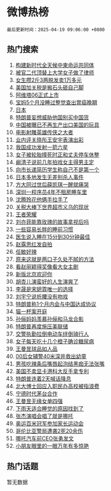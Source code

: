 # 微博热榜

`最后更新时间：2025-04-19 09:06:00 +0800`

## 热门搜索

1. [构建新时代全天候中柬命运共同体](https://m.weibo.cn/search?containerid=100103type%3D1%26t%3D10%26q%3D%23%E6%9E%84%E5%BB%BA%E6%96%B0%E6%97%B6%E4%BB%A3%E5%85%A8%E5%A4%A9%E5%80%99%E4%B8%AD%E6%9F%AC%E5%91%BD%E8%BF%90%E5%85%B1%E5%90%8C%E4%BD%93%23&stream_entry_id=51&isnewpage=1&extparam=seat%3D1%26c_type%3D51%26q%3D%2523%25E6%259E%2584%25E5%25BB%25BA%25E6%2596%25B0%25E6%2597%25B6%25E4%25BB%25A3%25E5%2585%25A8%25E5%25A4%25A9%25E5%2580%2599%25E4%25B8%25AD%25E6%259F%25AC%25E5%2591%25BD%25E8%25BF%2590%25E5%2585%25B1%25E5%2590%258C%25E4%25BD%2593%2523%26pos%3D0%26cate%3D10103%26dgr%3D0%26filter_type%3Drealtimehot%26stream_entry_id%3D51%26display_time%3D1745024758%26pre_seqid%3D17450247587600366468705)
1. [被官二代顶替上大学女子做了律师](https://m.weibo.cn/search?containerid=100103type%3D1%26t%3D10%26q%3D%23%E8%A2%AB%E5%AE%98%E4%BA%8C%E4%BB%A3%E9%A1%B6%E6%9B%BF%E4%B8%8A%E5%A4%A7%E5%AD%A6%E5%A5%B3%E5%AD%90%E5%81%9A%E4%BA%86%E5%BE%8B%E5%B8%88%23&stream_entry_id=31&isnewpage=1&extparam=seat%3D1%26c_type%3D31%26q%3D%2523%25E8%25A2%25AB%25E5%25AE%2598%25E4%25BA%258C%25E4%25BB%25A3%25E9%25A1%25B6%25E6%259B%25BF%25E4%25B8%258A%25E5%25A4%25A7%25E5%25AD%25A6%25E5%25A5%25B3%25E5%25AD%2590%25E5%2581%259A%25E4%25BA%2586%25E5%25BE%258B%25E5%25B8%2588%2523%26pos%3D0%26cate%3D5001%26realpos%3D1%26stream_entry_id%3D31%26flag%3D1%26band_rank%3D1%26lcate%3D5001%26filter_type%3Drealtimehot%26dgr%3D0%26display_time%3D1745024758%26pre_seqid%3D17450247587600366468705)
1. [女生攒2斤3两脱发卖1万多元](https://m.weibo.cn/search?containerid=100103type%3D1%26t%3D10%26q%3D%23%E5%A5%B3%E7%94%9F%E6%94%922%E6%96%A43%E4%B8%A4%E8%84%B1%E5%8F%91%E5%8D%961%E4%B8%87%E5%A4%9A%E5%85%83%23&stream_entry_id=31&isnewpage=1&extparam=seat%3D1%26c_type%3D31%26q%3D%2523%25E5%25A5%25B3%25E7%2594%259F%25E6%2594%25922%25E6%2596%25A43%25E4%25B8%25A4%25E8%2584%25B1%25E5%258F%2591%25E5%258D%25961%25E4%25B8%2587%25E5%25A4%259A%25E5%2585%2583%2523%26pos%3D1%26cate%3D5001%26realpos%3D2%26stream_entry_id%3D31%26flag%3D1%26band_rank%3D2%26lcate%3D5001%26filter_type%3Drealtimehot%26dgr%3D0%26display_time%3D1745024758%26pre_seqid%3D17450247587600366468705)
1. [美国加关税是搬石头砸自己脚](https://m.weibo.cn/search?containerid=100103type%3D1%26t%3D10%26q%3D%23%E7%BE%8E%E5%9B%BD%E5%8A%A0%E5%85%B3%E7%A8%8E%E6%98%AF%E6%90%AC%E7%9F%B3%E5%A4%B4%E7%A0%B8%E8%87%AA%E5%B7%B1%E8%84%9A%23&stream_entry_id=31&isnewpage=1&extparam=seat%3D1%26c_type%3D31%26q%3D%2523%25E7%25BE%258E%25E5%259B%25BD%25E5%258A%25A0%25E5%2585%25B3%25E7%25A8%258E%25E6%2598%25AF%25E6%2590%25AC%25E7%259F%25B3%25E5%25A4%25B4%25E7%25A0%25B8%25E8%2587%25AA%25E5%25B7%25B1%25E8%2584%259A%2523%26pos%3D2%26cate%3D5001%26realpos%3D3%26stream_entry_id%3D31%26flag%3D0%26band_rank%3D3%26lcate%3D5001%26filter_type%3Drealtimehot%26dgr%3D0%26display_time%3D1745024758%26pre_seqid%3D17450247587600366468705)
1. [阿维塔06正式上市](https://m.weibo.cn/search?containerid=100103type%3D1%26t%3D10%26q%3D%23%E9%98%BF%E7%BB%B4%E5%A1%9406%E6%AD%A3%E5%BC%8F%E4%B8%8A%E5%B8%82%23&stream_entry_id=31&isnewpage=1&extparam=seat%3D1%26c_type%3D31%26q%3D%2523%25E9%2598%25BF%25E7%25BB%25B4%25E5%25A1%259406%25E6%25AD%25A3%25E5%25BC%258F%25E4%25B8%258A%25E5%25B8%2582%2523%26pos%3D3%26cate%3D5001%26adid%3D283061%26topic_ad%3D1%26dgr%3D0%26band_rank%3D4%26lcate%3D5001%26stream_entry_id%3D31%26filter_type%3Drealtimehot%26is_ad_pos%3D1%26display_time%3D1745024758%26pre_seqid%3D17450247587600366468705)
1. [宝妈5个月没睡过整觉查出胃癌晚期](https://m.weibo.cn/search?containerid=100103type%3D1%26t%3D10%26q%3D%23%E5%AE%9D%E5%A6%885%E4%B8%AA%E6%9C%88%E6%B2%A1%E7%9D%A1%E8%BF%87%E6%95%B4%E8%A7%89%E6%9F%A5%E5%87%BA%E8%83%83%E7%99%8C%E6%99%9A%E6%9C%9F%23&stream_entry_id=31&isnewpage=1&extparam=seat%3D1%26c_type%3D31%26q%3D%2523%25E5%25AE%259D%25E5%25A6%25885%25E4%25B8%25AA%25E6%259C%2588%25E6%25B2%25A1%25E7%259D%25A1%25E8%25BF%2587%25E6%2595%25B4%25E8%25A7%2589%25E6%259F%25A5%25E5%2587%25BA%25E8%2583%2583%25E7%2599%258C%25E6%2599%259A%25E6%259C%259F%2523%26pos%3D4%26cate%3D5001%26realpos%3D4%26stream_entry_id%3D31%26flag%3D1%26band_rank%3D4%26lcate%3D5001%26filter_type%3Drealtimehot%26dgr%3D0%26display_time%3D1745024758%26pre_seqid%3D17450247587600366468705)
1. [日本](https://m.weibo.cn/search?containerid=100103type%3D1%26t%3D10%26q%3D%E6%97%A5%E6%9C%AC&stream_entry_id=31&isnewpage=1&extparam=seat%3D1%26c_type%3D31%26q%3D%25E6%2597%25A5%25E6%259C%25AC%26pos%3D5%26cate%3D5001%26realpos%3D5%26stream_entry_id%3D31%26flag%3D16%26band_rank%3D5%26lcate%3D5001%26filter_type%3Drealtimehot%26dgr%3D0%26display_time%3D1745024758%26pre_seqid%3D17450247587600366468705)
1. [特朗普妄想威胁他国别买中国货](https://m.weibo.cn/search?containerid=100103type%3D1%26t%3D10%26q%3D%23%E7%89%B9%E6%9C%97%E6%99%AE%E5%A6%84%E6%83%B3%E5%A8%81%E8%83%81%E4%BB%96%E5%9B%BD%E5%88%AB%E4%B9%B0%E4%B8%AD%E5%9B%BD%E8%B4%A7%23&stream_entry_id=31&isnewpage=1&extparam=seat%3D1%26c_type%3D31%26q%3D%2523%25E7%2589%25B9%25E6%259C%2597%25E6%2599%25AE%25E5%25A6%2584%25E6%2583%25B3%25E5%25A8%2581%25E8%2583%2581%25E4%25BB%2596%25E5%259B%25BD%25E5%2588%25AB%25E4%25B9%25B0%25E4%25B8%25AD%25E5%259B%25BD%25E8%25B4%25A7%2523%26pos%3D6%26cate%3D5001%26realpos%3D6%26stream_entry_id%3D31%26flag%3D1%26band_rank%3D6%26lcate%3D5001%26filter_type%3Drealtimehot%26dgr%3D0%26display_time%3D1745024758%26pre_seqid%3D17450247587600366468705)
1. [中国被曝已不再生产出口美国的玩具](https://m.weibo.cn/search?containerid=100103type%3D1%26t%3D10%26q%3D%23%E4%B8%AD%E5%9B%BD%E8%A2%AB%E6%9B%9D%E5%B7%B2%E4%B8%8D%E5%86%8D%E7%94%9F%E4%BA%A7%E5%87%BA%E5%8F%A3%E7%BE%8E%E5%9B%BD%E7%9A%84%E7%8E%A9%E5%85%B7%23&stream_entry_id=31&isnewpage=1&extparam=seat%3D1%26c_type%3D31%26q%3D%2523%25E4%25B8%25AD%25E5%259B%25BD%25E8%25A2%25AB%25E6%259B%259D%25E5%25B7%25B2%25E4%25B8%258D%25E5%2586%258D%25E7%2594%259F%25E4%25BA%25A7%25E5%2587%25BA%25E5%258F%25A3%25E7%25BE%258E%25E5%259B%25BD%25E7%259A%2584%25E7%258E%25A9%25E5%2585%25B7%2523%26pos%3D7%26cate%3D5001%26realpos%3D7%26stream_entry_id%3D31%26flag%3D0%26band_rank%3D7%26lcate%3D5001%26filter_type%3Drealtimehot%26dgr%3D0%26display_time%3D1745024758%26pre_seqid%3D17450247587600366468705)
1. [电影射雕英雄传侠之大者](https://m.weibo.cn/search?containerid=100103type%3D1%26t%3D10%26q%3D%23%E7%94%B5%E5%BD%B1%E5%B0%84%E9%9B%95%E8%8B%B1%E9%9B%84%E4%BC%A0%E4%BE%A0%E4%B9%8B%E5%A4%A7%E8%80%85%23&stream_entry_id=31&isnewpage=1&extparam=seat%3D1%26c_type%3D31%26q%3D%2523%25E7%2594%25B5%25E5%25BD%25B1%25E5%25B0%2584%25E9%259B%2595%25E8%258B%25B1%25E9%259B%2584%25E4%25BC%25A0%25E4%25BE%25A0%25E4%25B9%258B%25E5%25A4%25A7%25E8%2580%2585%2523%26pos%3D8%26cate%3D5001%26realpos%3D8%26stream_entry_id%3D31%26flag%3D1%26band_rank%3D8%26lcate%3D5001%26filter_type%3Drealtimehot%26dgr%3D0%26display_time%3D1745024758%26pre_seqid%3D17450247587600366468705)
1. [业内评关晓彤王安宇表演出彩](https://m.weibo.cn/search?containerid=100103type%3D1%26t%3D10%26q%3D%23%E4%B8%9A%E5%86%85%E8%AF%84%E5%85%B3%E6%99%93%E5%BD%A4%E7%8E%8B%E5%AE%89%E5%AE%87%E8%A1%A8%E6%BC%94%E5%87%BA%E5%BD%A9%23&stream_entry_id=31&isnewpage=1&extparam=seat%3D1%26c_type%3D31%26q%3D%2523%25E4%25B8%259A%25E5%2586%2585%25E8%25AF%2584%25E5%2585%25B3%25E6%2599%2593%25E5%25BD%25A4%25E7%258E%258B%25E5%25AE%2589%25E5%25AE%2587%25E8%25A1%25A8%25E6%25BC%2594%25E5%2587%25BA%25E5%25BD%25A9%2523%26pos%3D9%26cate%3D5001%26realpos%3D9%26stream_entry_id%3D31%26flag%3D1%26band_rank%3D9%26lcate%3D5001%26filter_type%3Drealtimehot%26dgr%3D0%26display_time%3D1745024758%26pre_seqid%3D17450247587600366468705)
1. [我国成功发射一箭六星](https://m.weibo.cn/search?containerid=100103type%3D1%26t%3D10%26q%3D%23%E6%88%91%E5%9B%BD%E6%88%90%E5%8A%9F%E5%8F%91%E5%B0%84%E4%B8%80%E7%AE%AD%E5%85%AD%E6%98%9F%23&stream_entry_id=31&isnewpage=1&extparam=seat%3D1%26c_type%3D31%26q%3D%2523%25E6%2588%2591%25E5%259B%25BD%25E6%2588%2590%25E5%258A%259F%25E5%258F%2591%25E5%25B0%2584%25E4%25B8%2580%25E7%25AE%25AD%25E5%2585%25AD%25E6%2598%259F%2523%26pos%3D10%26cate%3D5001%26realpos%3D10%26stream_entry_id%3D31%26flag%3D1%26band_rank%3D10%26lcate%3D5001%26filter_type%3Drealtimehot%26dgr%3D0%26display_time%3D1745024758%26pre_seqid%3D17450247587600366468705)
1. [女子被轮胎撞死时正和丈夫停车休整](https://m.weibo.cn/search?containerid=100103type%3D1%26t%3D10%26q%3D%23%E5%A5%B3%E5%AD%90%E8%A2%AB%E8%BD%AE%E8%83%8E%E6%92%9E%E6%AD%BB%E6%97%B6%E6%AD%A3%E5%92%8C%E4%B8%88%E5%A4%AB%E5%81%9C%E8%BD%A6%E4%BC%91%E6%95%B4%23&stream_entry_id=31&isnewpage=1&extparam=seat%3D1%26c_type%3D31%26q%3D%2523%25E5%25A5%25B3%25E5%25AD%2590%25E8%25A2%25AB%25E8%25BD%25AE%25E8%2583%258E%25E6%2592%259E%25E6%25AD%25BB%25E6%2597%25B6%25E6%25AD%25A3%25E5%2592%258C%25E4%25B8%2588%25E5%25A4%25AB%25E5%2581%259C%25E8%25BD%25A6%25E4%25BC%2591%25E6%2595%25B4%2523%26pos%3D11%26cate%3D5001%26realpos%3D11%26stream_entry_id%3D31%26flag%3D2%26band_rank%3D11%26lcate%3D5001%26filter_type%3Drealtimehot%26dgr%3D0%26display_time%3D1745024758%26pre_seqid%3D17450247587600366468705)
1. [阚清子说前几年拍戏女主得男主定](https://m.weibo.cn/search?containerid=100103type%3D1%26t%3D10%26q%3D%23%E9%98%9A%E6%B8%85%E5%AD%90%E8%AF%B4%E5%89%8D%E5%87%A0%E5%B9%B4%E6%8B%8D%E6%88%8F%E5%A5%B3%E4%B8%BB%E5%BE%97%E7%94%B7%E4%B8%BB%E5%AE%9A%23&stream_entry_id=31&isnewpage=1&extparam=seat%3D1%26c_type%3D31%26q%3D%2523%25E9%2598%259A%25E6%25B8%2585%25E5%25AD%2590%25E8%25AF%25B4%25E5%2589%258D%25E5%2587%25A0%25E5%25B9%25B4%25E6%258B%258D%25E6%2588%258F%25E5%25A5%25B3%25E4%25B8%25BB%25E5%25BE%2597%25E7%2594%25B7%25E4%25B8%25BB%25E5%25AE%259A%2523%26pos%3D12%26cate%3D5001%26realpos%3D12%26stream_entry_id%3D31%26flag%3D1%26band_rank%3D12%26lcate%3D5001%26filter_type%3Drealtimehot%26dgr%3D0%26display_time%3D1745024758%26pre_seqid%3D17450247587600366468705)
1. [向市长递简历学生称自己不是第一个](https://m.weibo.cn/search?containerid=100103type%3D1%26t%3D10%26q%3D%23%E5%90%91%E5%B8%82%E9%95%BF%E9%80%92%E7%AE%80%E5%8E%86%E5%AD%A6%E7%94%9F%E7%A7%B0%E8%87%AA%E5%B7%B1%E4%B8%8D%E6%98%AF%E7%AC%AC%E4%B8%80%E4%B8%AA%23&stream_entry_id=31&isnewpage=1&extparam=seat%3D1%26c_type%3D31%26q%3D%2523%25E5%2590%2591%25E5%25B8%2582%25E9%2595%25BF%25E9%2580%2592%25E7%25AE%2580%25E5%258E%2586%25E5%25AD%25A6%25E7%2594%259F%25E7%25A7%25B0%25E8%2587%25AA%25E5%25B7%25B1%25E4%25B8%258D%25E6%2598%25AF%25E7%25AC%25AC%25E4%25B8%2580%25E4%25B8%25AA%2523%26pos%3D13%26cate%3D5001%26realpos%3D13%26stream_entry_id%3D31%26flag%3D0%26band_rank%3D13%26lcate%3D5001%26filter_type%3Drealtimehot%26dgr%3D0%26display_time%3D1745024758%26pre_seqid%3D17450247587600366468705)
1. [日本多地发生无差别杀人事件](https://m.weibo.cn/search?containerid=100103type%3D1%26t%3D10%26q%3D%23%E6%97%A5%E6%9C%AC%E5%A4%9A%E5%9C%B0%E5%8F%91%E7%94%9F%E6%97%A0%E5%B7%AE%E5%88%AB%E6%9D%80%E4%BA%BA%E4%BA%8B%E4%BB%B6%23&stream_entry_id=31&isnewpage=1&extparam=seat%3D1%26c_type%3D31%26q%3D%2523%25E6%2597%25A5%25E6%259C%25AC%25E5%25A4%259A%25E5%259C%25B0%25E5%258F%2591%25E7%2594%259F%25E6%2597%25A0%25E5%25B7%25AE%25E5%2588%25AB%25E6%259D%2580%25E4%25BA%25BA%25E4%25BA%258B%25E4%25BB%25B6%2523%26pos%3D14%26cate%3D5001%26realpos%3D14%26stream_entry_id%3D31%26flag%3D0%26band_rank%3D14%26lcate%3D5001%26filter_type%3Drealtimehot%26dgr%3D0%26display_time%3D1745024758%26pre_seqid%3D17450247587600366468705)
1. [方大同过世后薛凯琪一醒就痛哭](https://m.weibo.cn/search?containerid=100103type%3D1%26t%3D10%26q%3D%23%E6%96%B9%E5%A4%A7%E5%90%8C%E8%BF%87%E4%B8%96%E5%90%8E%E8%96%9B%E5%87%AF%E7%90%AA%E4%B8%80%E9%86%92%E5%B0%B1%E7%97%9B%E5%93%AD%23&stream_entry_id=31&isnewpage=1&extparam=seat%3D1%26c_type%3D31%26q%3D%2523%25E6%2596%25B9%25E5%25A4%25A7%25E5%2590%258C%25E8%25BF%2587%25E4%25B8%2596%25E5%2590%258E%25E8%2596%259B%25E5%2587%25AF%25E7%2590%25AA%25E4%25B8%2580%25E9%2586%2592%25E5%25B0%25B1%25E7%2597%259B%25E5%2593%25AD%2523%26pos%3D15%26cate%3D5001%26realpos%3D15%26stream_entry_id%3D31%26flag%3D1%26band_rank%3D15%26lcate%3D5001%26filter_type%3Drealtimehot%26dgr%3D0%26display_time%3D1745024758%26pre_seqid%3D17450247587600366468705)
1. [深圳一程序员4年不租房睡车里](https://m.weibo.cn/search?containerid=100103type%3D1%26t%3D10%26q%3D%23%E6%B7%B1%E5%9C%B3%E4%B8%80%E7%A8%8B%E5%BA%8F%E5%91%984%E5%B9%B4%E4%B8%8D%E7%A7%9F%E6%88%BF%E7%9D%A1%E8%BD%A6%E9%87%8C%23&stream_entry_id=31&isnewpage=1&extparam=seat%3D1%26c_type%3D31%26q%3D%2523%25E6%25B7%25B1%25E5%259C%25B3%25E4%25B8%2580%25E7%25A8%258B%25E5%25BA%258F%25E5%2591%25984%25E5%25B9%25B4%25E4%25B8%258D%25E7%25A7%259F%25E6%2588%25BF%25E7%259D%25A1%25E8%25BD%25A6%25E9%2587%258C%2523%26pos%3D16%26cate%3D5001%26realpos%3D16%26stream_entry_id%3D31%26flag%3D0%26band_rank%3D16%26lcate%3D5001%26filter_type%3Drealtimehot%26dgr%3D0%26display_time%3D1745024758%26pre_seqid%3D17450247587600366468705)
1. [沈腾玲花他俩手拉手了](https://m.weibo.cn/search?containerid=100103type%3D1%26t%3D10%26q%3D%23%E6%B2%88%E8%85%BE%E7%8E%B2%E8%8A%B1%E4%BB%96%E4%BF%A9%E6%89%8B%E6%8B%89%E6%89%8B%E4%BA%86%23&stream_entry_id=31&isnewpage=1&extparam=seat%3D1%26c_type%3D31%26q%3D%2523%25E6%25B2%2588%25E8%2585%25BE%25E7%258E%25B2%25E8%258A%25B1%25E4%25BB%2596%25E4%25BF%25A9%25E6%2589%258B%25E6%258B%2589%25E6%2589%258B%25E4%25BA%2586%2523%26pos%3D17%26cate%3D5001%26realpos%3D17%26stream_entry_id%3D31%26flag%3D1%26band_rank%3D17%26lcate%3D5001%26filter_type%3Drealtimehot%26dgr%3D0%26display_time%3D1745024758%26pre_seqid%3D17450247587600366468705)
1. [关税大棒下世界超市义乌的现状](https://m.weibo.cn/search?containerid=100103type%3D1%26t%3D10%26q%3D%23%E5%85%B3%E7%A8%8E%E5%A4%A7%E6%A3%92%E4%B8%8B%E4%B8%96%E7%95%8C%E8%B6%85%E5%B8%82%E4%B9%89%E4%B9%8C%E7%9A%84%E7%8E%B0%E7%8A%B6%23&stream_entry_id=31&isnewpage=1&extparam=seat%3D1%26c_type%3D31%26q%3D%2523%25E5%2585%25B3%25E7%25A8%258E%25E5%25A4%25A7%25E6%25A3%2592%25E4%25B8%258B%25E4%25B8%2596%25E7%2595%258C%25E8%25B6%2585%25E5%25B8%2582%25E4%25B9%2589%25E4%25B9%258C%25E7%259A%2584%25E7%258E%25B0%25E7%258A%25B6%2523%26pos%3D18%26cate%3D5001%26realpos%3D18%26stream_entry_id%3D31%26flag%3D0%26band_rank%3D18%26lcate%3D5001%26filter_type%3Drealtimehot%26dgr%3D0%26display_time%3D1745024758%26pre_seqid%3D17450247587600366468705)
1. [王者荣耀](https://m.weibo.cn/search?containerid=100103type%3D1%26t%3D10%26q%3D%E7%8E%8B%E8%80%85%E8%8D%A3%E8%80%80&stream_entry_id=31&isnewpage=1&extparam=seat%3D1%26c_type%3D31%26q%3D%25E7%258E%258B%25E8%2580%2585%25E8%258D%25A3%25E8%2580%2580%26pos%3D19%26cate%3D5001%26realpos%3D19%26stream_entry_id%3D31%26flag%3D0%26band_rank%3D19%26lcate%3D5001%26filter_type%3Drealtimehot%26dgr%3D0%26display_time%3D1745024758%26pre_seqid%3D17450247587600366468705)
1. [刘亦菲能靠玫瑰的故事拿视后吗](https://m.weibo.cn/search?containerid=100103type%3D1%26t%3D10%26q%3D%23%E5%88%98%E4%BA%A6%E8%8F%B2%E8%83%BD%E9%9D%A0%E7%8E%AB%E7%91%B0%E7%9A%84%E6%95%85%E4%BA%8B%E6%8B%BF%E8%A7%86%E5%90%8E%E5%90%97%23&stream_entry_id=31&isnewpage=1&extparam=seat%3D1%26c_type%3D31%26q%3D%2523%25E5%2588%2598%25E4%25BA%25A6%25E8%258F%25B2%25E8%2583%25BD%25E9%259D%25A0%25E7%258E%25AB%25E7%2591%25B0%25E7%259A%2584%25E6%2595%2585%25E4%25BA%258B%25E6%258B%25BF%25E8%25A7%2586%25E5%2590%258E%25E5%2590%2597%2523%26pos%3D20%26cate%3D5001%26realpos%3D20%26stream_entry_id%3D31%26flag%3D0%26band_rank%3D20%26lcate%3D5001%26filter_type%3Drealtimehot%26dgr%3D0%26display_time%3D1745024758%26pre_seqid%3D17450247587600366468705)
1. [一些容易长胖的睡前习惯](https://m.weibo.cn/search?containerid=100103type%3D1%26t%3D10%26q%3D%23%E4%B8%80%E4%BA%9B%E5%AE%B9%E6%98%93%E9%95%BF%E8%83%96%E7%9A%84%E7%9D%A1%E5%89%8D%E4%B9%A0%E6%83%AF%23&stream_entry_id=31&isnewpage=1&extparam=seat%3D1%26c_type%3D31%26q%3D%2523%25E4%25B8%2580%25E4%25BA%259B%25E5%25AE%25B9%25E6%2598%2593%25E9%2595%25BF%25E8%2583%2596%25E7%259A%2584%25E7%259D%25A1%25E5%2589%258D%25E4%25B9%25A0%25E6%2583%25AF%2523%26pos%3D21%26cate%3D5001%26realpos%3D21%26stream_entry_id%3D31%26flag%3D1%26band_rank%3D21%26lcate%3D5001%26filter_type%3Drealtimehot%26dgr%3D0%26display_time%3D1745024758%26pre_seqid%3D17450247587600366468705)
1. [医生说入睡在15分到30分钟最佳](https://m.weibo.cn/search?containerid=100103type%3D1%26t%3D10%26q%3D%23%E5%8C%BB%E7%94%9F%E8%AF%B4%E5%85%A5%E7%9D%A1%E5%9C%A815%E5%88%86%E5%88%B030%E5%88%86%E9%92%9F%E6%9C%80%E4%BD%B3%23&stream_entry_id=31&isnewpage=1&extparam=seat%3D1%26c_type%3D31%26q%3D%2523%25E5%258C%25BB%25E7%2594%259F%25E8%25AF%25B4%25E5%2585%25A5%25E7%259D%25A1%25E5%259C%25A815%25E5%2588%2586%25E5%2588%25B030%25E5%2588%2586%25E9%2592%259F%25E6%259C%2580%25E4%25BD%25B3%2523%26pos%3D22%26cate%3D5001%26realpos%3D22%26stream_entry_id%3D31%26flag%3D1%26band_rank%3D22%26lcate%3D5001%26filter_type%3Drealtimehot%26dgr%3D0%26display_time%3D1745024758%26pre_seqid%3D17450247587600366468705)
1. [赵露思红发自拍](https://m.weibo.cn/search?containerid=100103type%3D1%26t%3D10%26q%3D%23%E8%B5%B5%E9%9C%B2%E6%80%9D%E7%BA%A2%E5%8F%91%E8%87%AA%E6%8B%8D%23&stream_entry_id=31&isnewpage=1&extparam=seat%3D1%26c_type%3D31%26q%3D%2523%25E8%25B5%25B5%25E9%259C%25B2%25E6%2580%259D%25E7%25BA%25A2%25E5%258F%2591%25E8%2587%25AA%25E6%258B%258D%2523%26pos%3D23%26cate%3D5001%26realpos%3D23%26stream_entry_id%3D31%26flag%3D1%26band_rank%3D23%26lcate%3D5001%26filter_type%3Drealtimehot%26dgr%3D0%26display_time%3D1745024758%26pre_seqid%3D17450247587600366468705)
1. [任敏好辣](https://m.weibo.cn/search?containerid=100103type%3D1%26t%3D10%26q%3D%E4%BB%BB%E6%95%8F%E5%A5%BD%E8%BE%A3&stream_entry_id=31&isnewpage=1&extparam=seat%3D1%26c_type%3D31%26q%3D%25E4%25BB%25BB%25E6%2595%258F%25E5%25A5%25BD%25E8%25BE%25A3%26pos%3D24%26cate%3D5001%26realpos%3D24%26stream_entry_id%3D31%26flag%3D0%26band_rank%3D24%26lcate%3D5001%26filter_type%3Drealtimehot%26dgr%3D0%26display_time%3D1745024758%26pre_seqid%3D17450247587600366468705)
1. [原来这就是两口子久处不腻的方法](https://m.weibo.cn/search?containerid=100103type%3D1%26t%3D10%26q%3D%23%E5%8E%9F%E6%9D%A5%E8%BF%99%E5%B0%B1%E6%98%AF%E4%B8%A4%E5%8F%A3%E5%AD%90%E4%B9%85%E5%A4%84%E4%B8%8D%E8%85%BB%E7%9A%84%E6%96%B9%E6%B3%95%23&stream_entry_id=31&isnewpage=1&extparam=seat%3D1%26c_type%3D31%26q%3D%2523%25E5%258E%259F%25E6%259D%25A5%25E8%25BF%2599%25E5%25B0%25B1%25E6%2598%25AF%25E4%25B8%25A4%25E5%258F%25A3%25E5%25AD%2590%25E4%25B9%2585%25E5%25A4%2584%25E4%25B8%258D%25E8%2585%25BB%25E7%259A%2584%25E6%2596%25B9%25E6%25B3%2595%2523%26pos%3D25%26cate%3D5001%26realpos%3D25%26stream_entry_id%3D31%26flag%3D0%26band_rank%3D25%26lcate%3D5001%26filter_type%3Drealtimehot%26dgr%3D0%26display_time%3D1745024758%26pre_seqid%3D17450247587600366468705)
1. [看赵丽颖得奖像看大女主剧](https://m.weibo.cn/search?containerid=100103type%3D1%26t%3D10%26q%3D%23%E7%9C%8B%E8%B5%B5%E4%B8%BD%E9%A2%96%E5%BE%97%E5%A5%96%E5%83%8F%E7%9C%8B%E5%A4%A7%E5%A5%B3%E4%B8%BB%E5%89%A7%23&stream_entry_id=31&isnewpage=1&extparam=seat%3D1%26c_type%3D31%26q%3D%2523%25E7%259C%258B%25E8%25B5%25B5%25E4%25B8%25BD%25E9%25A2%2596%25E5%25BE%2597%25E5%25A5%2596%25E5%2583%258F%25E7%259C%258B%25E5%25A4%25A7%25E5%25A5%25B3%25E4%25B8%25BB%25E5%2589%25A7%2523%26pos%3D26%26cate%3D5001%26realpos%3D26%26stream_entry_id%3D31%26flag%3D0%26band_rank%3D26%26lcate%3D5001%26filter_type%3Drealtimehot%26dgr%3D0%26display_time%3D1745024758%26pre_seqid%3D17450247587600366468705)
1. [新版北京欢迎你](https://m.weibo.cn/search?containerid=100103type%3D1%26t%3D10%26q%3D%23%E6%96%B0%E7%89%88%E5%8C%97%E4%BA%AC%E6%AC%A2%E8%BF%8E%E4%BD%A0%23&stream_entry_id=31&isnewpage=1&extparam=seat%3D1%26c_type%3D31%26q%3D%2523%25E6%2596%25B0%25E7%2589%2588%25E5%258C%2597%25E4%25BA%25AC%25E6%25AC%25A2%25E8%25BF%258E%25E4%25BD%25A0%2523%26pos%3D27%26cate%3D5001%26realpos%3D27%26stream_entry_id%3D31%26flag%3D0%26band_rank%3D27%26lcate%3D5001%26filter_type%3Drealtimehot%26dgr%3D0%26display_time%3D1745024758%26pre_seqid%3D17450247587600366468705)
1. [胡杏儿演蛮好的人生演爽了](https://m.weibo.cn/search?containerid=100103type%3D1%26t%3D10%26q%3D%E8%83%A1%E6%9D%8F%E5%84%BF%E6%BC%94%E8%9B%AE%E5%A5%BD%E7%9A%84%E4%BA%BA%E7%94%9F%E6%BC%94%E7%88%BD%E4%BA%86&stream_entry_id=31&isnewpage=1&extparam=seat%3D1%26c_type%3D31%26q%3D%25E8%2583%25A1%25E6%259D%258F%25E5%2584%25BF%25E6%25BC%2594%25E8%259B%25AE%25E5%25A5%25BD%25E7%259A%2584%25E4%25BA%25BA%25E7%2594%259F%25E6%25BC%2594%25E7%2588%25BD%25E4%25BA%2586%26pos%3D28%26cate%3D5001%26realpos%3D28%26stream_entry_id%3D31%26flag%3D0%26band_rank%3D28%26lcate%3D5001%26filter_type%3Drealtimehot%26dgr%3D0%26display_time%3D1745024758%26pre_seqid%3D17450247587600366468705)
1. [李晟是宋妍霏唯一的选择](https://m.weibo.cn/search?containerid=100103type%3D1%26t%3D10%26q%3D%E6%9D%8E%E6%99%9F%E6%98%AF%E5%AE%8B%E5%A6%8D%E9%9C%8F%E5%94%AF%E4%B8%80%E7%9A%84%E9%80%89%E6%8B%A9&stream_entry_id=31&isnewpage=1&extparam=seat%3D1%26c_type%3D31%26q%3D%25E6%259D%258E%25E6%2599%259F%25E6%2598%25AF%25E5%25AE%258B%25E5%25A6%258D%25E9%259C%258F%25E5%2594%25AF%25E4%25B8%2580%25E7%259A%2584%25E9%2580%2589%25E6%258B%25A9%26pos%3D29%26cate%3D5001%26realpos%3D29%26stream_entry_id%3D31%26flag%3D0%26band_rank%3D29%26lcate%3D5001%26filter_type%3Drealtimehot%26dgr%3D0%26display_time%3D1745024758%26pre_seqid%3D17450247587600366468705)
1. [刘宇宁说折腰没有吻戏](https://m.weibo.cn/search?containerid=100103type%3D1%26t%3D10%26q%3D%23%E5%88%98%E5%AE%87%E5%AE%81%E8%AF%B4%E6%8A%98%E8%85%B0%E6%B2%A1%E6%9C%89%E5%90%BB%E6%88%8F%23&stream_entry_id=31&isnewpage=1&extparam=seat%3D1%26c_type%3D31%26q%3D%2523%25E5%2588%2598%25E5%25AE%2587%25E5%25AE%2581%25E8%25AF%25B4%25E6%258A%2598%25E8%2585%25B0%25E6%25B2%25A1%25E6%259C%2589%25E5%2590%25BB%25E6%2588%258F%2523%26pos%3D30%26cate%3D5001%26realpos%3D30%26stream_entry_id%3D31%26flag%3D0%26band_rank%3D30%26lcate%3D5001%26filter_type%3Drealtimehot%26dgr%3D0%26display_time%3D1745024758%26pre_seqid%3D17450247587600366468705)
1. [特朗普称1个月内会与中国达成协议](https://m.weibo.cn/search?containerid=100103type%3D1%26t%3D10%26q%3D%23%E7%89%B9%E6%9C%97%E6%99%AE%E7%A7%B01%E4%B8%AA%E6%9C%88%E5%86%85%E4%BC%9A%E4%B8%8E%E4%B8%AD%E5%9B%BD%E8%BE%BE%E6%88%90%E5%8D%8F%E8%AE%AE%23&stream_entry_id=31&isnewpage=1&extparam=seat%3D1%26c_type%3D31%26q%3D%2523%25E7%2589%25B9%25E6%259C%2597%25E6%2599%25AE%25E7%25A7%25B01%25E4%25B8%25AA%25E6%259C%2588%25E5%2586%2585%25E4%25BC%259A%25E4%25B8%258E%25E4%25B8%25AD%25E5%259B%25BD%25E8%25BE%25BE%25E6%2588%2590%25E5%258D%258F%25E8%25AE%25AE%2523%26pos%3D31%26cate%3D5001%26realpos%3D31%26stream_entry_id%3D31%26flag%3D0%26band_rank%3D31%26lcate%3D5001%26filter_type%3Drealtimehot%26dgr%3D0%26display_time%3D1745024758%26pre_seqid%3D17450247587600366468705)
1. [猫一杯案开庭](https://m.weibo.cn/search?containerid=100103type%3D1%26t%3D10%26q%3D%23%E7%8C%AB%E4%B8%80%E6%9D%AF%E6%A1%88%E5%BC%80%E5%BA%AD%23&stream_entry_id=31&isnewpage=1&extparam=seat%3D1%26c_type%3D31%26q%3D%2523%25E7%258C%25AB%25E4%25B8%2580%25E6%259D%25AF%25E6%25A1%2588%25E5%25BC%2580%25E5%25BA%25AD%2523%26pos%3D32%26cate%3D5001%26realpos%3D32%26stream_entry_id%3D31%26flag%3D0%26band_rank%3D32%26lcate%3D5001%26filter_type%3Drealtimehot%26dgr%3D0%26display_time%3D1745024758%26pre_seqid%3D17450247587600366468705)
1. [孙俪妈妈羡慕孙俪和马龙合影](https://m.weibo.cn/search?containerid=100103type%3D1%26t%3D10%26q%3D%23%E5%AD%99%E4%BF%AA%E5%A6%88%E5%A6%88%E7%BE%A1%E6%85%95%E5%AD%99%E4%BF%AA%E5%92%8C%E9%A9%AC%E9%BE%99%E5%90%88%E5%BD%B1%23&stream_entry_id=31&isnewpage=1&extparam=seat%3D1%26c_type%3D31%26q%3D%2523%25E5%25AD%2599%25E4%25BF%25AA%25E5%25A6%2588%25E5%25A6%2588%25E7%25BE%25A1%25E6%2585%2595%25E5%25AD%2599%25E4%25BF%25AA%25E5%2592%258C%25E9%25A9%25AC%25E9%25BE%2599%25E5%2590%2588%25E5%25BD%25B1%2523%26pos%3D33%26cate%3D5001%26realpos%3D33%26stream_entry_id%3D31%26flag%3D0%26band_rank%3D33%26lcate%3D5001%26filter_type%3Drealtimehot%26dgr%3D0%26display_time%3D1745024758%26pre_seqid%3D17450247587600366468705)
1. [特朗普再度施压美联储](https://m.weibo.cn/search?containerid=100103type%3D1%26t%3D10%26q%3D%23%E7%89%B9%E6%9C%97%E6%99%AE%E5%86%8D%E5%BA%A6%E6%96%BD%E5%8E%8B%E7%BE%8E%E8%81%94%E5%82%A8%23&stream_entry_id=31&isnewpage=1&extparam=seat%3D1%26c_type%3D31%26q%3D%2523%25E7%2589%25B9%25E6%259C%2597%25E6%2599%25AE%25E5%2586%258D%25E5%25BA%25A6%25E6%2596%25BD%25E5%258E%258B%25E7%25BE%258E%25E8%2581%2594%25E5%2582%25A8%2523%26pos%3D34%26cate%3D5001%26realpos%3D34%26stream_entry_id%3D31%26flag%3D0%26band_rank%3D34%26lcate%3D5001%26filter_type%3Drealtimehot%26dgr%3D0%26display_time%3D1745024758%26pre_seqid%3D17450247587600366468705)
1. [交警执勤拉倒电动车绊倒骑行人](https://m.weibo.cn/search?containerid=100103type%3D1%26t%3D10%26q%3D%23%E4%BA%A4%E8%AD%A6%E6%89%A7%E5%8B%A4%E6%8B%89%E5%80%92%E7%94%B5%E5%8A%A8%E8%BD%A6%E7%BB%8A%E5%80%92%E9%AA%91%E8%A1%8C%E4%BA%BA%23&stream_entry_id=31&isnewpage=1&extparam=seat%3D1%26c_type%3D31%26q%3D%2523%25E4%25BA%25A4%25E8%25AD%25A6%25E6%2589%25A7%25E5%258B%25A4%25E6%258B%2589%25E5%2580%2592%25E7%2594%25B5%25E5%258A%25A8%25E8%25BD%25A6%25E7%25BB%258A%25E5%2580%2592%25E9%25AA%2591%25E8%25A1%258C%25E4%25BA%25BA%2523%26pos%3D35%26cate%3D5001%26realpos%3D35%26stream_entry_id%3D31%26flag%3D1%26band_rank%3D35%26lcate%3D5001%26filter_type%3Drealtimehot%26dgr%3D0%26display_time%3D1745024758%26pre_seqid%3D17450247587600366468705)
1. [女子每天吃十几个橙子确诊糖尿病](https://m.weibo.cn/search?containerid=100103type%3D1%26t%3D10%26q%3D%23%E5%A5%B3%E5%AD%90%E6%AF%8F%E5%A4%A9%E5%90%83%E5%8D%81%E5%87%A0%E4%B8%AA%E6%A9%99%E5%AD%90%E7%A1%AE%E8%AF%8A%E7%B3%96%E5%B0%BF%E7%97%85%23&stream_entry_id=31&isnewpage=1&extparam=seat%3D1%26c_type%3D31%26q%3D%2523%25E5%25A5%25B3%25E5%25AD%2590%25E6%25AF%258F%25E5%25A4%25A9%25E5%2590%2583%25E5%258D%2581%25E5%2587%25A0%25E4%25B8%25AA%25E6%25A9%2599%25E5%25AD%2590%25E7%25A1%25AE%25E8%25AF%258A%25E7%25B3%2596%25E5%25B0%25BF%25E7%2597%2585%2523%26pos%3D36%26cate%3D5001%26realpos%3D36%26stream_entry_id%3D31%26flag%3D0%26band_rank%3D36%26lcate%3D5001%26filter_type%3Drealtimehot%26dgr%3D0%26display_time%3D1745024758%26pre_seqid%3D17450247587600366468705)
1. [王曼昱球品如人品](https://m.weibo.cn/search?containerid=100103type%3D1%26t%3D10%26q%3D%23%E7%8E%8B%E6%9B%BC%E6%98%B1%E7%90%83%E5%93%81%E5%A6%82%E4%BA%BA%E5%93%81%23&stream_entry_id=31&isnewpage=1&extparam=seat%3D1%26c_type%3D31%26q%3D%2523%25E7%258E%258B%25E6%259B%25BC%25E6%2598%25B1%25E7%2590%2583%25E5%2593%2581%25E5%25A6%2582%25E4%25BA%25BA%25E5%2593%2581%2523%26pos%3D37%26cate%3D5001%26realpos%3D37%26stream_entry_id%3D31%26flag%3D0%26band_rank%3D37%26lcate%3D5001%26filter_type%3Drealtimehot%26dgr%3D0%26display_time%3D1745024758%26pre_seqid%3D17450247587600366468705)
1. [00后女辅警40米深井救出幼童](https://m.weibo.cn/search?containerid=100103type%3D1%26t%3D10%26q%3D%2300%E5%90%8E%E5%A5%B3%E8%BE%85%E8%AD%A640%E7%B1%B3%E6%B7%B1%E4%BA%95%E6%95%91%E5%87%BA%E5%B9%BC%E7%AB%A5%23&stream_entry_id=31&isnewpage=1&extparam=seat%3D1%26c_type%3D31%26q%3D%252300%25E5%2590%258E%25E5%25A5%25B3%25E8%25BE%2585%25E8%25AD%25A640%25E7%25B1%25B3%25E6%25B7%25B1%25E4%25BA%2595%25E6%2595%2591%25E5%2587%25BA%25E5%25B9%25BC%25E7%25AB%25A5%2523%26pos%3D38%26cate%3D5001%26realpos%3D38%26stream_entry_id%3D31%26flag%3D32768%26band_rank%3D38%26lcate%3D5001%26filter_type%3Drealtimehot%26dgr%3D0%26display_time%3D1745024758%26pre_seqid%3D17450247587600366468705)
1. [男孩吃辣条后嘴唇起泡结黑痂无法张嘴](https://m.weibo.cn/search?containerid=100103type%3D1%26t%3D10%26q%3D%23%E7%94%B7%E5%AD%A9%E5%90%83%E8%BE%A3%E6%9D%A1%E5%90%8E%E5%98%B4%E5%94%87%E8%B5%B7%E6%B3%A1%E7%BB%93%E9%BB%91%E7%97%82%E6%97%A0%E6%B3%95%E5%BC%A0%E5%98%B4%23&stream_entry_id=31&isnewpage=1&extparam=seat%3D1%26c_type%3D31%26q%3D%2523%25E7%2594%25B7%25E5%25AD%25A9%25E5%2590%2583%25E8%25BE%25A3%25E6%259D%25A1%25E5%2590%258E%25E5%2598%25B4%25E5%2594%2587%25E8%25B5%25B7%25E6%25B3%25A1%25E7%25BB%2593%25E9%25BB%2591%25E7%2597%2582%25E6%2597%25A0%25E6%25B3%2595%25E5%25BC%25A0%25E5%2598%25B4%2523%26pos%3D39%26cate%3D5001%26realpos%3D39%26stream_entry_id%3D31%26flag%3D0%26band_rank%3D39%26lcate%3D5001%26filter_type%3Drealtimehot%26dgr%3D0%26display_time%3D1745024758%26pre_seqid%3D17450247587600366468705)
1. [美国不卖显卡港科大反手拿专利](https://m.weibo.cn/search?containerid=100103type%3D1%26t%3D10%26q%3D%23%E7%BE%8E%E5%9B%BD%E4%B8%8D%E5%8D%96%E6%98%BE%E5%8D%A1%E6%B8%AF%E7%A7%91%E5%A4%A7%E5%8F%8D%E6%89%8B%E6%8B%BF%E4%B8%93%E5%88%A9%23&stream_entry_id=31&isnewpage=1&extparam=seat%3D1%26c_type%3D31%26q%3D%2523%25E7%25BE%258E%25E5%259B%25BD%25E4%25B8%258D%25E5%258D%2596%25E6%2598%25BE%25E5%258D%25A1%25E6%25B8%25AF%25E7%25A7%2591%25E5%25A4%25A7%25E5%258F%258D%25E6%2589%258B%25E6%258B%25BF%25E4%25B8%2593%25E5%2588%25A9%2523%26pos%3D40%26cate%3D5001%26realpos%3D40%26stream_entry_id%3D31%26flag%3D0%26band_rank%3D40%26lcate%3D5001%26filter_type%3Drealtimehot%26dgr%3D0%26display_time%3D1745024758%26pre_seqid%3D17450247587600366468705)
1. [特朗普连着2天喊话降息](https://m.weibo.cn/search?containerid=100103type%3D1%26t%3D10%26q%3D%23%E7%89%B9%E6%9C%97%E6%99%AE%E8%BF%9E%E7%9D%802%E5%A4%A9%E5%96%8A%E8%AF%9D%E9%99%8D%E6%81%AF%23&stream_entry_id=31&isnewpage=1&extparam=seat%3D1%26c_type%3D31%26q%3D%2523%25E7%2589%25B9%25E6%259C%2597%25E6%2599%25AE%25E8%25BF%259E%25E7%259D%25802%25E5%25A4%25A9%25E5%2596%258A%25E8%25AF%259D%25E9%2599%258D%25E6%2581%25AF%2523%26pos%3D41%26cate%3D5001%26realpos%3D41%26stream_entry_id%3D31%26flag%3D1%26band_rank%3D41%26lcate%3D5001%26filter_type%3Drealtimehot%26dgr%3D0%26display_time%3D1745024758%26pre_seqid%3D17450247587600366468705)
1. [北大博士回应入职民办高校被指浪费](https://m.weibo.cn/search?containerid=100103type%3D1%26t%3D10%26q%3D%23%E5%8C%97%E5%A4%A7%E5%8D%9A%E5%A3%AB%E5%9B%9E%E5%BA%94%E5%85%A5%E8%81%8C%E6%B0%91%E5%8A%9E%E9%AB%98%E6%A0%A1%E8%A2%AB%E6%8C%87%E6%B5%AA%E8%B4%B9%23&stream_entry_id=31&isnewpage=1&extparam=seat%3D1%26c_type%3D31%26q%3D%2523%25E5%258C%2597%25E5%25A4%25A7%25E5%258D%259A%25E5%25A3%25AB%25E5%259B%259E%25E5%25BA%2594%25E5%2585%25A5%25E8%2581%258C%25E6%25B0%2591%25E5%258A%259E%25E9%25AB%2598%25E6%25A0%25A1%25E8%25A2%25AB%25E6%258C%2587%25E6%25B5%25AA%25E8%25B4%25B9%2523%26pos%3D42%26cate%3D5001%26realpos%3D42%26stream_entry_id%3D31%26flag%3D0%26band_rank%3D42%26lcate%3D5001%26filter_type%3Drealtimehot%26dgr%3D0%26display_time%3D1745024758%26pre_seqid%3D17450247587600366468705)
1. [宁德时代茅台合作](https://m.weibo.cn/search?containerid=100103type%3D1%26t%3D10%26q%3D%23%E5%AE%81%E5%BE%B7%E6%97%B6%E4%BB%A3%E8%8C%85%E5%8F%B0%E5%90%88%E4%BD%9C%23&stream_entry_id=31&isnewpage=1&extparam=seat%3D1%26c_type%3D31%26q%3D%2523%25E5%25AE%2581%25E5%25BE%25B7%25E6%2597%25B6%25E4%25BB%25A3%25E8%258C%2585%25E5%258F%25B0%25E5%2590%2588%25E4%25BD%259C%2523%26pos%3D43%26cate%3D5001%26realpos%3D43%26stream_entry_id%3D31%26flag%3D1%26band_rank%3D43%26lcate%3D5001%26filter_type%3Drealtimehot%26dgr%3D0%26display_time%3D1745024758%26pre_seqid%3D17450247587600366468705)
1. [王曼昱无缘女单四强](https://m.weibo.cn/search?containerid=100103type%3D1%26t%3D10%26q%3D%23%E7%8E%8B%E6%9B%BC%E6%98%B1%E6%97%A0%E7%BC%98%E5%A5%B3%E5%8D%95%E5%9B%9B%E5%BC%BA%23&stream_entry_id=31&isnewpage=1&extparam=seat%3D1%26c_type%3D31%26q%3D%2523%25E7%258E%258B%25E6%259B%25BC%25E6%2598%25B1%25E6%2597%25A0%25E7%25BC%2598%25E5%25A5%25B3%25E5%258D%2595%25E5%259B%259B%25E5%25BC%25BA%2523%26pos%3D44%26cate%3D5001%26realpos%3D44%26stream_entry_id%3D31%26flag%3D0%26band_rank%3D44%26lcate%3D5001%26filter_type%3Drealtimehot%26dgr%3D0%26display_time%3D1745024758%26pre_seqid%3D17450247587600366468705)
1. [下雨天适合睡觉的原因找到了](https://m.weibo.cn/search?containerid=100103type%3D1%26t%3D10%26q%3D%23%E4%B8%8B%E9%9B%A8%E5%A4%A9%E9%80%82%E5%90%88%E7%9D%A1%E8%A7%89%E7%9A%84%E5%8E%9F%E5%9B%A0%E6%89%BE%E5%88%B0%E4%BA%86%23&stream_entry_id=31&isnewpage=1&extparam=seat%3D1%26c_type%3D31%26q%3D%2523%25E4%25B8%258B%25E9%259B%25A8%25E5%25A4%25A9%25E9%2580%2582%25E5%2590%2588%25E7%259D%25A1%25E8%25A7%2589%25E7%259A%2584%25E5%258E%259F%25E5%259B%25A0%25E6%2589%25BE%25E5%2588%25B0%25E4%25BA%2586%2523%26pos%3D45%26cate%3D5001%26realpos%3D45%26stream_entry_id%3D31%26flag%3D1%26band_rank%3D45%26lcate%3D5001%26filter_type%3Drealtimehot%26dgr%3D0%26display_time%3D1745024758%26pre_seqid%3D17450247587600366468705)
1. [张杰演唱会唱了就是哪吒](https://m.weibo.cn/search?containerid=100103type%3D1%26t%3D10%26q%3D%23%E5%BC%A0%E6%9D%B0%E6%BC%94%E5%94%B1%E4%BC%9A%E5%94%B1%E4%BA%86%E5%B0%B1%E6%98%AF%E5%93%AA%E5%90%92%23&stream_entry_id=31&isnewpage=1&extparam=seat%3D1%26c_type%3D31%26q%3D%2523%25E5%25BC%25A0%25E6%259D%25B0%25E6%25BC%2594%25E5%2594%25B1%25E4%25BC%259A%25E5%2594%25B1%25E4%25BA%2586%25E5%25B0%25B1%25E6%2598%25AF%25E5%2593%25AA%25E5%2590%2592%2523%26pos%3D46%26cate%3D5001%26realpos%3D46%26stream_entry_id%3D31%26flag%3D0%26band_rank%3D46%26lcate%3D5001%26filter_type%3Drealtimehot%26dgr%3D0%26display_time%3D1745024758%26pre_seqid%3D17450247587600366468705)
1. [奥运百米冠军参加家长运动会](https://m.weibo.cn/search?containerid=100103type%3D1%26t%3D10%26q%3D%23%E5%A5%A5%E8%BF%90%E7%99%BE%E7%B1%B3%E5%86%A0%E5%86%9B%E5%8F%82%E5%8A%A0%E5%AE%B6%E9%95%BF%E8%BF%90%E5%8A%A8%E4%BC%9A%23&stream_entry_id=31&isnewpage=1&extparam=seat%3D1%26c_type%3D31%26q%3D%2523%25E5%25A5%25A5%25E8%25BF%2590%25E7%2599%25BE%25E7%25B1%25B3%25E5%2586%25A0%25E5%2586%259B%25E5%258F%2582%25E5%258A%25A0%25E5%25AE%25B6%25E9%2595%25BF%25E8%25BF%2590%25E5%258A%25A8%25E4%25BC%259A%2523%26pos%3D47%26cate%3D5001%26realpos%3D47%26stream_entry_id%3D31%26flag%3D1%26band_rank%3D47%26lcate%3D5001%26filter_type%3Drealtimehot%26dgr%3D0%26display_time%3D1745024758%26pre_seqid%3D17450247587600366468705)
1. [哥伦比亚警局遭袭2死20余伤](https://m.weibo.cn/search?containerid=100103type%3D1%26t%3D10%26q%3D%23%E5%93%A5%E4%BC%A6%E6%AF%94%E4%BA%9A%E8%AD%A6%E5%B1%80%E9%81%AD%E8%A2%AD2%E6%AD%BB20%E4%BD%99%E4%BC%A4%23&stream_entry_id=31&isnewpage=1&extparam=seat%3D1%26c_type%3D31%26q%3D%2523%25E5%2593%25A5%25E4%25BC%25A6%25E6%25AF%2594%25E4%25BA%259A%25E8%25AD%25A6%25E5%25B1%2580%25E9%2581%25AD%25E8%25A2%25AD2%25E6%25AD%25BB20%25E4%25BD%2599%25E4%25BC%25A4%2523%26pos%3D48%26cate%3D5001%26realpos%3D48%26stream_entry_id%3D31%26flag%3D1%26band_rank%3D48%26lcate%3D5001%26filter_type%3Drealtimehot%26dgr%3D0%26display_time%3D1745024758%26pre_seqid%3D17450247587600366468705)
1. [哪吒汽车前CEO张勇发文](https://m.weibo.cn/search?containerid=100103type%3D1%26t%3D10%26q%3D%23%E5%93%AA%E5%90%92%E6%B1%BD%E8%BD%A6%E5%89%8DCEO%E5%BC%A0%E5%8B%87%E5%8F%91%E6%96%87%23&stream_entry_id=31&isnewpage=1&extparam=seat%3D1%26c_type%3D31%26q%3D%2523%25E5%2593%25AA%25E5%2590%2592%25E6%25B1%25BD%25E8%25BD%25A6%25E5%2589%258DCEO%25E5%25BC%25A0%25E5%258B%2587%25E5%258F%2591%25E6%2596%2587%2523%26pos%3D49%26cate%3D5001%26realpos%3D49%26stream_entry_id%3D31%26flag%3D1%26band_rank%3D49%26lcate%3D5001%26filter_type%3Drealtimehot%26dgr%3D0%26display_time%3D1745024758%26pre_seqid%3D17450247587600366468705)
1. [小朋友眼里的一眼万年有多惊艳](https://m.weibo.cn/search?containerid=100103type%3D1%26t%3D10%26q%3D%23%E5%B0%8F%E6%9C%8B%E5%8F%8B%E7%9C%BC%E9%87%8C%E7%9A%84%E4%B8%80%E7%9C%BC%E4%B8%87%E5%B9%B4%E6%9C%89%E5%A4%9A%E6%83%8A%E8%89%B3%23&stream_entry_id=31&isnewpage=1&extparam=seat%3D1%26c_type%3D31%26q%3D%2523%25E5%25B0%258F%25E6%259C%258B%25E5%258F%258B%25E7%259C%25BC%25E9%2587%258C%25E7%259A%2584%25E4%25B8%2580%25E7%259C%25BC%25E4%25B8%2587%25E5%25B9%25B4%25E6%259C%2589%25E5%25A4%259A%25E6%2583%258A%25E8%2589%25B3%2523%26pos%3D50%26cate%3D5001%26realpos%3D50%26stream_entry_id%3D31%26flag%3D1%26band_rank%3D50%26lcate%3D5001%26filter_type%3Drealtimehot%26dgr%3D0%26display_time%3D1745024758%26pre_seqid%3D17450247587600366468705)

## 热门话题

暂无数据
